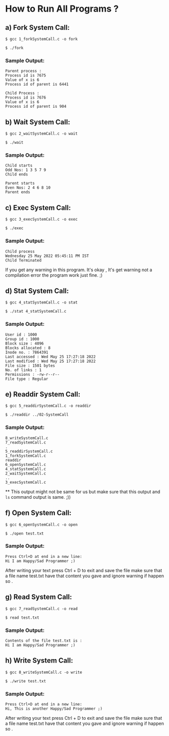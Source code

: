# How to Run All Programs ?

## a) Fork System Call:

    $ gcc 1_forkSystemCall.c -o fork

    $ ./fork 

###  Sample Output:

    Parent process : 
    Process id is 7675
    Value of x is 6
    Process id of parent is 6441

    Child Process : 
    Process id is 7676
    Value of x is 6
    Process id of parent is 904


## b) Wait System Call:

    $ gcc 2_waitSystemCall.c -o wait

    $ ./wait

### Sample Output:

    Child starts
    Odd Nos: 1 3 5 7 9 
    Child ends

    Parent starts
    Even Nos: 2 4 6 8 10 
    Parent ends


## c) Exec System Call:

    $ gcc 3_execSystemCall.c -o exec

    $ ./exec

### Sample Output:

    Child process
    Wednesday 25 May 2022 05:45:11 PM IST
    Child Terminated

If you get any warning in this program.
It's okay , It's get warning not a compilation error the program work just fine. ;)


## d) Stat System Call:

    $ gcc 4_statSystemCall.c -o stat

    $ ./stat 4_statSystemCall.c

### Sample Output:

    User id : 1000
    Group id : 1000
    Block size : 4096
    Blocks allocated : 8
    Inode no. : 7864391
    Last accessed : Wed May 25 17:27:18 2022
    Last modified : Wed May 25 17:27:18 2022
    File size : 1501 bytes
    No. of links : 1
    Permissions : -rw-r--r--
    File type : Regular

## e) Readdir System Call:

    $ gcc 5_readdirSystemCall.c -o readdir

    $ ./readdir ../02-SystemCall

### Sample Output:

    8_writeSystemCall.c
    7_readSystemCall.c
    .
    5_readdirSystemCall.c
    1_forkSystemCall.c
    readdir
    6_openSystemCall.c
    4_statSystemCall.c
    2_waitSystemCall.c
    ..
    3_execSystemCall.c

    
** This output might not be same for us but make sure that this output and `ls` command output is same. ;))


## f) Open System Call:

    $ gcc 6_openSystemCall.c -o open

    $ ./open test.txt

### Sample Output:
    Press Ctrl+D at end in a new line:
    Hi I am Happy/Sad Programmer ;)

After writing your text press Ctrl + D to exit and save the file make sure that a file name test.txt have that content you gave and ignore warning if happen so .


## g) Read System Call:

    $ gcc 7_readSystemCall.c -o read

    $ read test.txt

### Sample Output:
    Contents of the file test.txt is : 
    Hi I am Happy/Sad Programmer ;)

## h) Write System Call:
     
    $ gcc 8_writeSystemCall.c -o write

    $ ./write test.txt

### Sample Output:
    Press Ctrl+D at end in a new line:
    Hi, This is another Happy/Sad Programmer ;)

After writing your text press Ctrl + D to exit and save the file make sure that a file name test.txt have that content you gave and ignore warning if happen so .